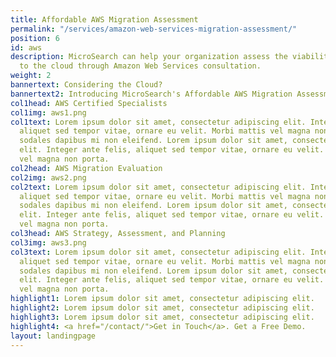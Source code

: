 ```yaml
---
title: Affordable AWS Migration Assessment
permalink: "/services/amazon-web-services-migration-assessment/"
position: 6
id: aws
description: MicroSearch can help your organization assess the viability of a move
  to the cloud through Amazon Web Services consultation.
weight: 2
bannertext: Considering the Cloud?
bannertext2: Introducing MicroSearch's Affordable AWS Migration Assessment
col1head: AWS Certified Specialists
col1img: aws1.png
col1text: Lorem ipsum dolor sit amet, consectetur adipiscing elit. Integer ante felis,
  aliquet sed tempor vitae, ornare eu velit. Morbi mattis vel magna non porta. Pellentesque
  sodales dapibus mi non eleifend. Lorem ipsum dolor sit amet, consectetur adipiscing
  elit. Integer ante felis, aliquet sed tempor vitae, ornare eu velit. Morbi mattis
  vel magna non porta.
col2head: AWS Migration Evaluation
col2img: aws2.png
col2text: Lorem ipsum dolor sit amet, consectetur adipiscing elit. Integer ante felis,
  aliquet sed tempor vitae, ornare eu velit. Morbi mattis vel magna non porta. Pellentesque
  sodales dapibus mi non eleifend. Lorem ipsum dolor sit amet, consectetur adipiscing
  elit. Integer ante felis, aliquet sed tempor vitae, ornare eu velit. Morbi mattis
  vel magna non porta.
col3head: AWS Strategy, Assessment, and Planning
col3img: aws3.png
col3text: Lorem ipsum dolor sit amet, consectetur adipiscing elit. Integer ante felis,
  aliquet sed tempor vitae, ornare eu velit. Morbi mattis vel magna non porta. Pellentesque
  sodales dapibus mi non eleifend. Lorem ipsum dolor sit amet, consectetur adipiscing
  elit. Integer ante felis, aliquet sed tempor vitae, ornare eu velit. Morbi mattis
  vel magna non porta.
highlight1: Lorem ipsum dolor sit amet, consectetur adipiscing elit.
highlight2: Lorem ipsum dolor sit amet, consectetur adipiscing elit.
highlight3: Lorem ipsum dolor sit amet, consectetur adipiscing elit.
highlight4: <a href="/contact/">Get in Touch</a>. Get a Free Demo.
layout: landingpage
---
```



